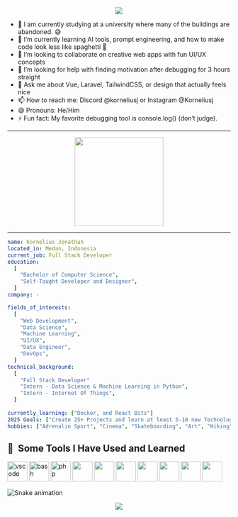 <p align="center"> 
  <img src="https://capsule-render.vercel.app/api?text=HiKak!🕹️&animation=fadeIn&type=waving&color=gradient&height=100"/> 
</p>


- 🔭 I am currently studying at a university where many of the buildings are abandoned. 😅
- 🌱 I’m currently learning AI tools, prompt engineering, and how to make code look less like spaghetti 🍝
- 👯 I’m looking to collaborate on creative web apps with fun UI/UX concepts
- 🤔 I’m looking for help with finding motivation after debugging for 3 hours straight
- 💬 Ask me about Vue, Laravel, TailwindCSS, or design that actually feels nice
- 📫 How to reach me: Discord @korneliusj or Instagram @Korneliusj
- 😄 Pronouns: He/Him
- ⚡ Fun fact: My favorite debugging tool is console.log() (don’t judge).

---
<div align="center">
  <img align="center" height=200 src="https://media.giphy.com/media/mWrXc8R1CJQxq/giphy.gif"/>
</div>

---
```yaml 
name: Kornelius Jonathan
located_in: Medan, Indonesia
current_job: Full Stack Developer
education:
  [
    "Bachelor of Computer Science",
    "Self-Taught Developer and Designer",
  ]
company: -

fields_of_interests:
  [
    "Web Development",
    "Data Science",
    "Machine Learning",
    "UI/UX",
    "Data Engineer",
    "DevOps",
  ]
technical_background:
  [
    "Full Stack Developer"
    "Intern - Data Science & Machine Learning in Python",
    "Intern - Internet Of Things",
  ]
  
currently_learning: ["Docker, and React Bits"]
2025 Goals: ["Create 25+ Projects and learn at least 5-10 new Technologies."]
hobbies: ["Adrenalin Sport", "Cinema", "Skateboarding", "Art", "Hiking"]
```
<!-- https://devicon.dev/ -->
<h2> 🚀 &nbsp;Some Tools I Have Used and Learned</h2>
<p align="left">
<img src="https://cdn.jsdelivr.net/gh/devicons/devicon/icons/vscode/vscode-original.svg" alt="vscode" width="45" height="45"/>
<img src="https://cdn.jsdelivr.net/gh/devicons/devicon/icons/bash/bash-original.svg" alt="bash" width="45" height="45"/>
<img src="https://cdn.jsdelivr.net/gh/devicons/devicon/icons/php/php-original.svg" alt="php" width="45" height="45"/>
<img src="https://cdn.jsdelivr.net/gh/devicons/devicon@latest/icons/react/react-original.svg" width="45" height="45"/>
<i class="devicon-laravel-original-wordmark" width="45" height="45"></i>
<img src="https://cdn.jsdelivr.net/gh/devicons/devicon@latest/icons/vuejs/vuejs-original-wordmark.svg" width="45" height="45"/>
<img src="https://cdn.jsdelivr.net/gh/devicons/devicon@latest/icons/javascript/javascript-original.svg" width="45" height="45"/>
<img src="https://cdn.jsdelivr.net/gh/devicons/devicon@latest/icons/postgresql/postgresql-original-wordmark.svg" width="45" height="45"/>   
<img src="https://cdn.jsdelivr.net/gh/devicons/devicon@latest/icons/mysql/mysql-original.svg" width="45" height="45"/>
<img src="https://cdn.jsdelivr.net/gh/devicons/devicon@latest/icons/python/python-plain.svg" width="45" height="45"/>
<img src="https://cdn.jsdelivr.net/gh/devicons/devicon@latest/icons/mongodb/mongodb-original-wordmark.svg" width="45" height="45"/>
                
</p>

<img src="https://raw.github.com/Kornelius1/Kornelius1/output/github-contribution-grid-snake.svg" alt="Snake animation" />


<p align="center">
  <img src="https://capsule-render.vercel.app/api?type=waving&color=gradient&height=100&section=footer&animation=fadeIn"/>
</p>


